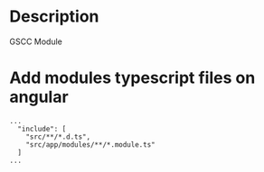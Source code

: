 # Description
GSCC Module 

# Add modules typescript files on angular
```shell
...
  "include": [
    "src/**/*.d.ts",
    "src/app/modules/**/*.module.ts"
  ]
...
```